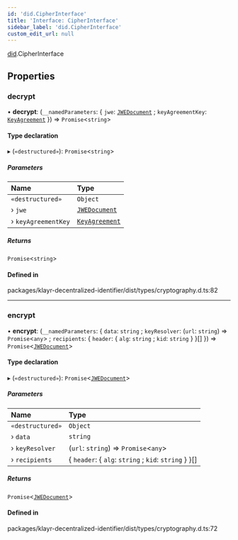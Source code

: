 ```yaml
---
id: 'did.CipherInterface'
title: 'Interface: CipherInterface'
sidebar_label: 'did.CipherInterface'
custom_edit_url: null
---
```


[did](../namespaces/did.md).CipherInterface

## Properties

### decrypt

• **decrypt**: (`__namedParameters`: { `jwe`: [`JWEDocument`](did.JWEDocument.md) ; `keyAgreementKey`: [`KeyAgreement`](../namespaces/did.md#keyagreement) }) => `Promise`<`string`\>

#### Type declaration

▸ (`«destructured»`): `Promise`<`string`\>

##### Parameters

| Name                | Type                                                |
| :------------------ | :-------------------------------------------------- |
| `«destructured»`    | `Object`                                            |
| › `jwe`             | [`JWEDocument`](did.JWEDocument.md)                 |
| › `keyAgreementKey` | [`KeyAgreement`](../namespaces/did.md#keyagreement) |

##### Returns

`Promise`<`string`\>

#### Defined in

packages/klayr-decentralized-identifier/dist/types/cryptography.d.ts:82

---

### encrypt

• **encrypt**: (`__namedParameters`: { `data`: `string` ; `keyResolver`: (`url`: `string`) => `Promise`<`any`\> ; `recipients`: { `header`: { `alg`: `string` ; `kid`: `string` } }[] }) => `Promise`<[`JWEDocument`](did.JWEDocument.md)\>

#### Type declaration

▸ (`«destructured»`): `Promise`<[`JWEDocument`](did.JWEDocument.md)\>

##### Parameters

| Name             | Type                                                  |
| :--------------- | :---------------------------------------------------- |
| `«destructured»` | `Object`                                              |
| › `data`         | `string`                                              |
| › `keyResolver`  | (`url`: `string`) => `Promise`<`any`\>                |
| › `recipients`   | { `header`: { `alg`: `string` ; `kid`: `string` } }[] |

##### Returns

`Promise`<[`JWEDocument`](did.JWEDocument.md)\>

#### Defined in

packages/klayr-decentralized-identifier/dist/types/cryptography.d.ts:72
